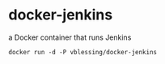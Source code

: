 docker-jenkins
===============
a Docker container that runs Jenkins


`docker run -d -P vblessing/docker-jenkins`
